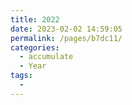 ```yaml
---
title: 2022
date: 2023-02-02 14:59:05
permalink: /pages/b7dc11/
categories:
  - accumulate
  - Year
tags:
  - 
---
```


